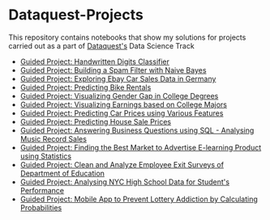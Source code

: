 # Dataquest-Projects
This repository contains notebooks that show my solutions for projects carried out as a part of [Dataquest's](https://www.dataquest.io/) Data Science Track
- [Guided Project: Handwritten Digits Classifier](https://github.com/additivegenerative/Dataquest-Projects/blob/master/Guided%20Project_%20Building%20A%20Handwritten%20Digits%20Classifier/Basics.ipynb)
- [Guided Project: Building a Spam Filter with Naive Bayes](https://github.com/additivegenerative/Dataquest-Projects/blob/master/Guided%20Project_%20Building%20a%20Spam%20Filter%20with%20Naive%20Bayes/Basics.ipynb)
- [Guided Project: Exploring Ebay Car Sales Data in Germany](https://github.com/additivegenerative/Dataquest-Projects/blob/master/Guided%20Project_%20Exploring%20Ebay%20Car%20Sales%20Data/Basics.ipynb)
- [Guided Project: Predicting Bike Rentals](https://github.com/additivegenerative/Dataquest-Projects/blob/master/Guided%20Project_%20Predicting%20Bike%20Rentals/Basics.ipynb)
- [Guided Project: Visualizing Gender Gap in College Degrees](https://github.com/additivegenerative/Dataquest-Projects/blob/master/Guided%20Project_%20Visualizing%20The%20Gender%20Gap%20In%20College%20Degrees/Basics.ipynb)
- [Guided Project: Visualizing Earnings based on College Majors](https://github.com/additivegenerative/Dataquest-Projects/blob/master/Guided%20Project_%20Visualizing%20Earnings%20Based%20On%20College%20Majors/Basics.ipynb)
- [Guided Project: Predicting Car Prices using Various Features](https://github.com/additivegenerative/Dataquest-Projects/blob/master/Guided%20Project_%20Predicting%20Car%20Prices/Basics.ipynb)
- [Guided Project: Predicting House Sale Prices](https://github.com/additivegenerative/Dataquest-Projects/blob/master/Guided%20Project_%20Predicting%20House%20Sale%20Prices/Basics.ipynb)
- [Guided Project: Answering Business Questions using SQL - Analysing Music Record Sales](https://github.com/additivegenerative/Dataquest-Projects/blob/master/Guided%20Project_%20Answering%20Business%20Questions%20using%20SQL/Basics.ipynb)
- [Guided Project: Finding the Best Market to Advertise E-learning Product using Statistics](https://github.com/additivegenerative/Dataquest-Projects/blob/master/Guided%20Project_%20Finding%20the%20Best%20Markets%20to%20Advertise%20In/Basics.ipynb)
- [Guided Project: Clean and Analyze Employee Exit Surveys of Department of Education](https://github.com/additivegenerative/Dataquest-Projects/blob/master/Guided%20Project_%20Clean%20And%20Analyze%20Employee%20Exit%20Surveys%20(1)/Basics.ipynb)
- [Guided Project: Analysing NYC High School Data for Student's Performance](https://github.com/additivegenerative/Dataquest-Projects/blob/master/Guided%20Project_%20Analyzing%20NYC%20High%20School%20Data/Schools.ipynb)
- [Guided Project: Mobile App to Prevent Lottery Addiction by Calculating Probabilities](https://github.com/additivegenerative/Dataquest-Projects/blob/master/Guided%20Project_%20Mobile%20App%20for%20Lottery%20Addiction/Basics.ipynb)
